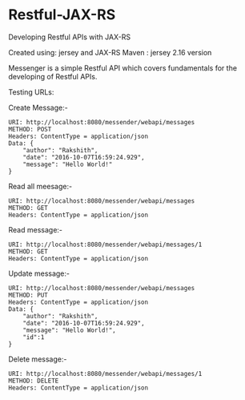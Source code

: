 # Restful-JAX-RS
Developing Restful APIs with JAX-RS

Created using: jersey and JAX-RS
Maven : jersey 2.16 version

Messenger is a simple Restful API which covers fundamentals for the developing of Restful APIs.

Testing URLs: 

Create Message:-

	URI: http://localhost:8080/messender/webapi/messages
	METHOD: POST
	Headers: ContentType = application/json
	Data: {
		"author": "Rakshith",
		"date": "2016-10-07T16:59:24.929",
		"message": "Hello World!"
	}


Read all meesage:-

	URI: http://localhost:8080/messender/webapi/messages
	METHOD: GET
	Headers: ContentType = application/json
	
Read message:-

	URI: http://localhost:8080/messender/webapi/messages/1
	METHOD: GET
	Headers: ContentType = application/json
	
Update message:-

	URI: http://localhost:8080/messender/webapi/messages
	METHOD: PUT
	Headers: ContentType = application/json
	Data: {
		"author": "Rakshith",
		"date": "2016-10-07T16:59:24.929",
		"message": "Hello World!",
		"id":1
	}
	
Delete message:-

	URI: http://localhost:8080/messender/webapi/messages/1
	METHOD: DELETE
	Headers: ContentType = application/json	